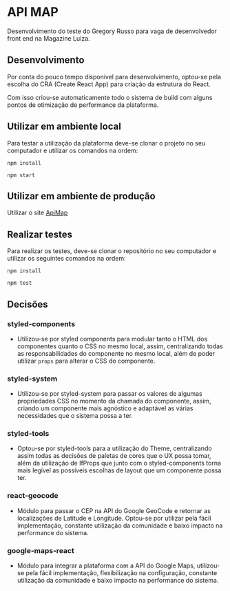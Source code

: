 # API MAP

Desenvolvimento do teste do Gregory Russo para vaga de desenvolvedor front end na Magazine Luiza.

## Desenvolvimento

Por conta do pouco tempo disponível para desenvolvimento, optou-se pela escolha do CRA (Create React App) para criação da estrutura do React.

Com isso criou-se automaticamente todo o sistema de build com alguns pontos de otimização de performance da plataforma.

## Utilizar em ambiente local

Para testar a utilização da plataforma deve-se clonar o projeto no seu computador e utilizar os comandos na ordem:

```npm install``` 

```npm start```

## Utilizar em ambiente de produção

Utilizar o site [ApiMap](https://api-map-test.netlify.com/) 

## Realizar testes 

Para realizar os testes, deve-se clonar o repositório no seu computador e utilizar os seguintes comandos na ordem:

```npm install```

```npm test```

## Decisões

### styled-components

* Utilizou-se por styled components para modular tanto o HTML dos componentes quanto o CSS no mesmo local, assim, centralizando todas as responsabilidades do componente no mesmo local, além de poder utilizar `props` para alterar o CSS do componente.

### styled-system

* Utilizou-se por styled-system para passar os valores de algumas propriedades CSS no momento da chamada do componente, assim, criando um componente mais agnóstico e adaptável as várias necessidades que o sistema possa a ter.

### styled-tools

* Optou-se por styled-tools para a utilização do Theme, centralizando assim todas as decisões de paletas de cores que o UX possa tomar, além da utilização de IfProps que junto com o styled-components torna mais legível as possíveis escolhas de layout que um componente possa ter.

### react-geocode

* Módulo para passar o CEP na API do Google GeoCode e retornar as localizações de Latitude e Longitude. Optou-se por utilizar pela fácil implementação, constante utilização da comunidade e baixo impacto na performance do sistema.

### google-maps-react

* Módulo para integrar a plataforma com a API do Google Maps, utilizou-se pela fácil implementação, flexibilização na configuração, constante utilização da comunidade e baixo impacto na performance do sistema.



